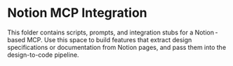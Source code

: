 # Notion MCP Integration  

This folder contains scripts, prompts, and integration stubs for a Notion -based MCP. Use this space to build features that extract design specifications or documentation from Notion pages, and pass them into the design-to-code pipeline.

